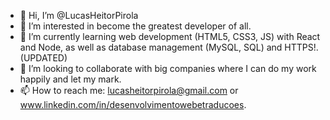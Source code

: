 - 👋 Hi, I’m @LucasHeitorPirola
- 👀 I’m interested in become the greatest developer of all.
- 🌱 I’m currently learning web development (HTML5, CSS3, JS) with React and Node, as well as  database management (MySQL, SQL) and HTTPS!. (UPDATED)
- 💞️ I’m looking to collaborate with big companies where I can do my work happily and let my mark.
- 📫 How to reach me: lucasheitorpirola@gmail.com or www.linkedin.com/in/desenvolvimentowebetraducoes.


<!---
LucasHeitorPirola/LucasHeitorPirola is a ✨ special ✨ repository because its `README.md` (this file) appears on your GitHub profile.
You can click the Preview link to take a look at your changes.
--->
